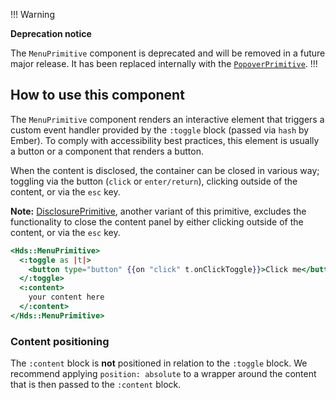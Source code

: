 !!! Warning

**Deprecation notice**

The `MenuPrimitive` component is deprecated and will be removed in a future major release. It has been replaced internally with the [`PopoverPrimitive`](/utilities/popover-primitive).
!!!

## How to use this component

The `MenuPrimitive` component renders an interactive element that triggers a custom event handler provided by the `:toggle` block (passed via `hash` by Ember). To comply with accessibility best practices, this element is usually a button or a component that renders a button.

When the content is disclosed, the container can be closed in various way; toggling via the button (`click` or `enter/return`), clicking outside of the content, or via the `esc` key.

**Note:** [DisclosurePrimitive](/utilities/disclosure-primitive), another variant of this primitive, excludes the functionality to close the content panel by either clicking outside of the content, or via the `esc` key.

```handlebars
<Hds::MenuPrimitive>
  <:toggle as |t|>
    <button type="button" {{on "click" t.onClickToggle}}>Click me</button>
  </:toggle>
  <:content>
    your content here
  </:content>
</Hds::MenuPrimitive>
```

### Content positioning

The `:content` block is **not** positioned in relation to the `:toggle` block. We recommend applying `position: absolute` to a wrapper around the content that is then passed to the `:content` block.
